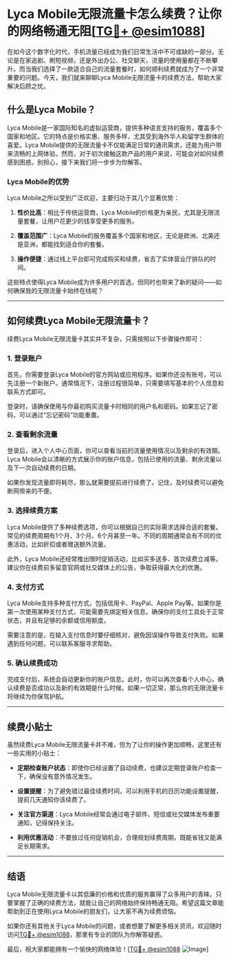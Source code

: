 # Lyca Mobile无限流量卡怎么续费？让你的网络畅通无阻[[TG💪+ @esim1088](https://t.me/s/esim1088)]

在如今这个数字化时代，手机流量已经成为我们日常生活中不可或缺的一部分。无论是在家追剧、刷短视频，还是外出办公、社交聊天，流量的使用量都在不断攀升。而当我们选择了一款适合自己的流量套餐时，如何顺利续费就成为了一个非常重要的问题。今天，我们就来聊聊Lyca Mobile无限流量卡的续费方法，帮助大家解决后顾之忧。

## 什么是Lyca Mobile？

Lyca Mobile是一家国际知名的虚拟运营商，提供多种语言支持的服务，覆盖多个国家和地区。它的特点是价格实惠、服务多样，尤其受到海外华人和留学生群体的喜爱。Lyca Mobile提供的无限流量卡不仅能满足日常的通讯需求，还能为用户带来流畅的上网体验。然而，对于初次接触这款产品的用户来说，可能会对如何续费感到困惑。别担心，接下来我们将一步步为你解答。

### Lyca Mobile的优势

Lyca Mobile之所以受到广泛欢迎，主要归功于其几个显著优势：

1. **性价比高**：相比于传统运营商，Lyca Mobile的价格更为亲民，尤其是无限流量套餐，让用户花更少的钱享受更多的服务。
   
2. **覆盖范围广**：Lyca Mobile的服务覆盖多个国家和地区，无论是欧洲、北美还是亚洲，都能找到适合你的套餐。

3. **操作便捷**：通过线上平台即可完成购买和续费，省去了实体营业厅排队的时间。

这些特点使得Lyca Mobile成为许多用户的首选，但同时也带来了新的疑问——如何确保我的无限流量卡始终在线呢？

---

## 如何续费Lyca Mobile无限流量卡？

续费Lyca Mobile无限流量卡其实并不复杂，只需按照以下步骤操作即可：

### 1. 登录账户

首先，你需要登录Lyca Mobile的官方网站或应用程序。如果你还没有账号，可以先注册一个新账户。通常情况下，注册过程很简单，只需要填写基本的个人信息和联系方式即可。

登录时，请确保使用与你最初购买流量卡时相同的用户名和密码。如果忘记了密码，可以通过“忘记密码”功能重置。

### 2. 查看剩余流量

登录后，进入个人中心页面，你可以查看当前的流量使用情况以及剩余的有效期。Lyca Mobile会以清晰的方式展示你的账户信息，包括已使用的流量、剩余流量以及下一次自动续费的日期。

如果你发现流量即将耗尽，那么就需要提前进行续费了。记住，及时续费可以避免断网带来的不便。

### 3. 选择续费方案

Lyca Mobile提供了多种续费选项，你可以根据自己的实际需求选择合适的套餐。常见的续费周期有1个月、3个月、6个月甚至一年。不同的周期通常会有不同的优惠活动，比如折扣或者赠送额外流量。

此外，Lyca Mobile还经常推出限时促销活动，比如买多送多、首次续费立减等。建议你在续费前多留意官网或社交媒体上的公告，争取获得最大化的优惠。

### 4. 支付方式

Lyca Mobile支持多种支付方式，包括信用卡、PayPal、Apple Pay等。如果你是第一次使用某种支付方式，可能需要先绑定相关信息。确保你的支付工具处于正常状态，并且有足够的余额或信用额度。

需要注意的是，在输入支付信息时要仔细核对，避免因误操作导致支付失败。如果遇到任何问题，可以联系客服寻求帮助。

### 5. 确认续费成功

完成支付后，系统会自动更新你的账户信息。此时，你可以再次查看个人中心，确认续费是否成功以及新的有效期是什么时候。如果一切正常，那么你的无限流量卡将继续为你保驾护航。

---

## 续费小贴士

虽然续费Lyca Mobile无限流量卡并不难，但为了让你的操作更加顺畅，这里还有一些实用的小贴士：

- **定期检查账户状态**：即使你已经设置了自动续费，也建议定期登录账户检查一下，确保没有意外情况发生。
  
- **设置提醒**：为了避免错过最佳续费时间，可以利用手机的日历功能设置提醒，提前几天通知你该续费了。

- **关注官方渠道**：Lyca Mobile经常会通过电子邮件、短信或社交媒体发布重要通知，记得保持关注。

- **利用优惠活动**：不要放过任何促销机会，合理规划续费周期，既能省钱又能满足长期需求。

---

## 结语

Lyca Mobile无限流量卡以其低廉的价格和优质的服务赢得了众多用户的青睐。只要掌握了正确的续费方法，就能让自己的网络始终保持畅通无阻。希望这篇文章能帮助到正在使用Lyca Mobile的朋友们，让大家不再为续费烦恼。

如果你还有其他关于Lyca Mobile的问题，或者想要了解更多相关资讯，欢迎随时访问[TG💪+ @esim1088](https://t.me/s/esim1088)，那里有专业的团队为你解答疑惑。

最后，祝大家都能拥有一个愉快的网络体验！[[TG💪+ @esim1088](https://t.me/s/esim1088) ![Image](https://i.postimg.cc/4NQfJmqS/Snipaste-2025-05-13-00-14-12.png)]